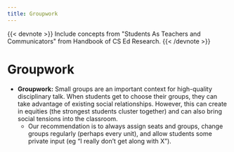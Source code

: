 ```yaml
---
title: Groupwork
---
```


{{< devnote >}}
Include concepts from "Students As Teachers and Communicators" from Handbook of
CS Ed Research.
{{< /devnote >}}

# Groupwork

+ **Groupwork:** Small groups are an important context for high-quality disciplinary talk. When students get to choose their groups, they can take advantage of existing social relationships. However, this can create in equities (the strongest students cluster together) and can also bring social tensions into the classroom.
    + Our recommendation is to always assign seats and groups, change groups regularly (perhaps every unit), and allow students some private input (eg “I really don’t get along with X”).
